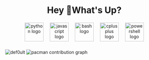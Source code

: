 <h1 align="center">Hey 👋What's Up?</h1>

###

<div align="center">
  <img src="https://skillicons.dev/icons?i=py" height="60" alt="python logo"  />
  <img width="12" />
  <img src="https://cdn.jsdelivr.net/gh/devicons/devicon/icons/javascript/javascript-original.svg" height="60" alt="javascript logo"  />
  <img width="12" />
  <img src="https://cdn.simpleicons.org/gnubash/4EAA25" height="60" alt="bash logo"  />
  <img width="12" />
  <img src="https://cdn.jsdelivr.net/gh/devicons/devicon/icons/cplusplus/cplusplus-original.svg" height="60" alt="cplusplus logo"  />
  <img width="12" />
  <img src="https://skillicons.dev/icons?i=powershell" height="60" alt="powershell logo"  />
</div>

###


###

<picture>
  <source media="(prefers-color-scheme: dark)" srcset="https://raw.githubusercontent.com/default/default/output/pacman-contribution-graph-dark.svg">
  <source media="(prefers-color-scheme: light)" srcset="https://raw.githubusercontent.com/default/default/output/pacman-contribution-graph.svg">
  <img alt="def0ult" src="https://github.com/user-attachments/assets/2e09f54a-6b85-4384-899d-9e1db9361204">
  <img alt="pacman contribution graph" src="https://raw.githubusercontent.com/default/default/output/pacman-contribution-graph.svg">
</picture>
